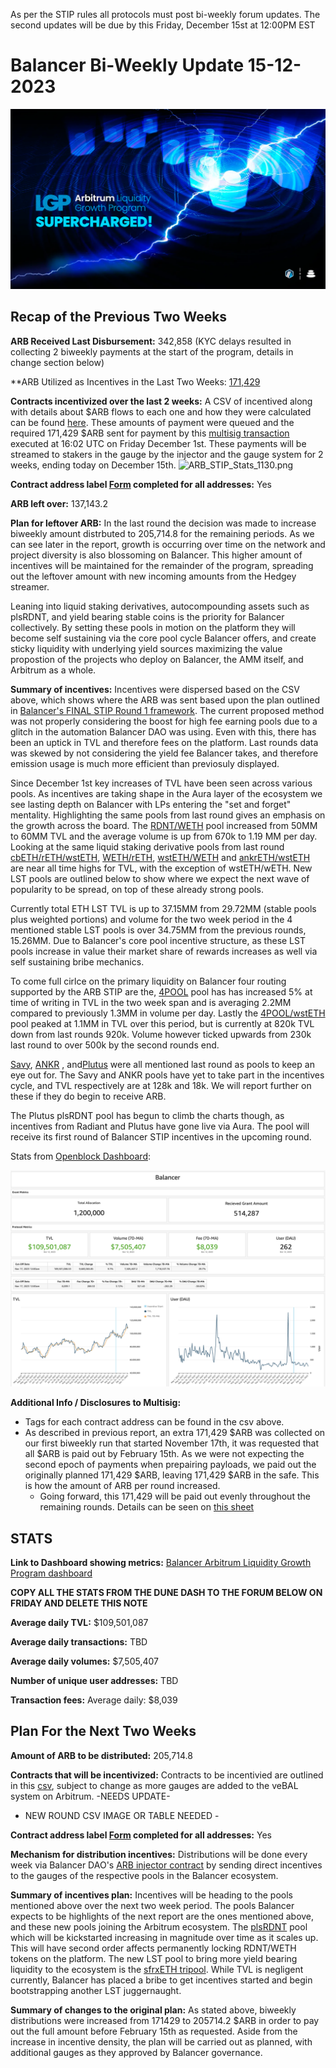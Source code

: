 As per the STIP rules all protocols must post bi-weekly forum updates. The second updates will be due by this Friday, December 15st at 12:00PM EST

# Balancer Bi-Weekly Update 15-12-2023
![img_1.png](img_1.png)
## Recap of the Previous Two Weeks


**ARB Received Last Disbursement:** 342,858 (KYC delays resulted in collecting 2 biweekly payments at the start of the program, details in change section below)

**ARB Utilized as Incentives in the Last Two Weeks: [171,429](https://arbiscan.io/tx/0x6dbc5c291e96e228feb63a71571fa5432c4b3d887b2714ba845171229fa3cf82)

**Contracts incentivized over the last 2 weeks:** A CSV of incentived along with details about $ARB flows to each one and how they were calculated can be found [here](https://github.com/BalancerMaxis/data_automation/blob/main/notebooks/arb_dao_grant_distribution/output/dao_grant_2023-11-16_2023-11-30.csv).
These amounts of payment were queued and the required 171,429 $ARB sent for payment by this [multisig transaction](https://app.onchainden.com/safes/arb1:0xb6BfF54589f269E248f99D5956f1fDD5b014D50e/transactions/0x441c87976c91cdc38ec9c54aa06a0688b1b5c92b30b70d6c6bb927b8b6479130) executed at 16:02 UTC on Friday December 1st.
These payments will be streamed to stakers in the gauge by the injector and the gauge system for 2 weeks, ending today on December 15th.
![ARB_STIP_Stats_1130.png](ARB_STIP_Stats_1130.png)

**Contract address label [Form](https://docs.google.com/forms/d/e/1FAIpQLSd2AYnjAaQjVOLtvemZpsWoN5sTJEJ8dLqdRDExTBQv_SUeug/viewform) completed for all addresses:** Yes

**ARB left over:** 137,143.2

**Plan for leftover ARB:** In the last round the decision was made to increase biweekly amount distrbuted to 205,714.8 for the remaining periods. As we can see later in the report, growth is occurring over time on the network and project diversity is also blossoming on Balancer. This higher amount of incentives will be maintained for the remainder of the program, spreading out the leftover amount with new incoming amounts from the Hedgey streamer. 

Leaning into liquid staking derivatives, autocompounding assets such as plsRDNT, and yield bearing stable coins is the priority for Balancer collectively. By setting these pools in motion on the platform they will become self sustaining via the core pool cycle Balancer offers, and create sticky liquidity with underlying yield sources maximizing the value propostion of the projects who deploy on Balancer, the AMM itself, and Arbitrum as a whole. 

**Summary of incentives:** Incentives were dispersed based on the CSV above, which shows where the ARB was sent based upon the plan outlined in [Balancer's FINAL STIP Round 1 framework](https://forum.arbitrum.foundation/t/balancer-final-stip-round-1/16689). The current proposed method was not properly considering the boost for high fee earning pools due to a glitch in the automation Balancer DAO was using. Even with this, there has been an uptick in TVL and therefore fees on the platform. Last rounds data was skewed by not considering the yield fee Balancer takes, and therefore emission usage is much more efficient than previosuly displayed. 

Since December 1st key increases of TVL have been seen across various pools. As incentives are taking shape in the Aura layer of the ecosystem we see lasting depth on Balancer with LPs entering the "set and forget" mentality. Highlighting the same pools from last round gives an emphasis on the growth across the board. The [RDNT/WETH](https://app.balancer.fi/#/arbitrum/pool/0x32df62dc3aed2cd6224193052ce665dc181658410002000000000000000003bd) pool increased from 50MM to 60MM TVL and the average volume is up from 670k to 1.19 MM per day. Looking at the same liquid staking derivative pools from last round [cbETH/rETH/wstETH](https://app.balancer.fi/#/arbitrum/pool/0x4a2f6ae7f3e5d715689530873ec35593dc28951b000000000000000000000481), [WETH/rETH](https://app.balancer.fi/#/arbitrum/pool/0xade4a71bb62bec25154cfc7e6ff49a513b491e81000000000000000000000497), [wstETH/WETH](https://app.balancer.fi/#/arbitrum/pool/0x9791d590788598535278552eecd4b211bfc790cb000000000000000000000498) and [ankrETH/wstETH](https://app.balancer.fi/#/arbitrum/pool/0x3fd4954a851ead144c2ff72b1f5a38ea5976bd54000000000000000000000480) are near all time highs for TVL, with the exception of wstETH/wETH. New LST pools are outlined below to show where we expect the next wave of popularity to be spread, on top of these already strong pools.

Currently total ETH LST TVL is up to 37.15MM from 29.72MM (stable pools plus weighted portions) and volume for the two week period in the 4 mentioned stable LST pools is over 34.75MM from the previous rounds, 15.26MM. Due to Balancer's core pool incentive structure, as these LST pools increase in value their market share of rewards increases as well via self sustaining bribe mechanics. 

To come full cirlce on the primary liquidity on Balancer four routing supported by the ARB STIP are the, [4POOL](https://app.balancer.fi/#/arbitrum/pool/0x423a1323c871abc9d89eb06855bf5347048fc4a5000000000000000000000496) pool has has increased 5% at time of writing in TVL in the two week span and is averaging 2.2MM compared to previously 1.3MM in volume per day. Lastly the [4POOL/wstETH](https://app.balancer.fi/#/arbitrum/pool/0xa1a8bf131571a2139feb79401aa4a2e9482df6270002000000000000000004b4) pool peaked at 1.1MM in TVL over this period, but is currently at 820k TVL down from last rounds 920k. Volume however ticked upwards from 230k last round to over 500k by the second rounds end.

[Savy](https://forum.balancer.fi/t/bip-482-enable-savvy-tricrypto-svusd-sveth-svbtc-pool-gauge-arbitrum-with-2-emission-cap/5321/4), [ANKR](https://forum.balancer.fi/t/bip-493-enable-ankr-ankreth-gauge-arbitrum/5363/3) , and[Plutus](https://forum.balancer.fi/t/bip-497-enable-plsrdntv2-8020rdntweth-gauge-with-a-2-weight-cap/5377/3) were all mentioned last round as pools to keep an eye out for. The Savy and ANKR pools have yet to take part in the incentives cycle, and TVL respectively are at 128k and 18k. We will report further on these if they do begin to receive ARB.

The Plutus plsRDNT pool has begun to climb the charts though, as incentives from Radiant and Plutus have gone live via Aura. The pool will receive its first round of Balancer STIP incentives in the upcoming round. 

Stats from [Openblock Dashboard](https://www.openblocklabs.com/app/arbitrum/grantees/Balancer):

![ARB_STIP_Stats_12_13.png](ARB_STIP_Stats_12_13.png)

**Additional Info / Disclosures to Multisig:** 


- Tags for each contract address can be found in the csv above.
- As described in previous report, an extra 171,429 $ARB was collected on our first biweekly run that started November 17th, it was requested that all $ARB is paid out by February 15th.  As we were not expecting the second epoch of payments when prepairing payloads, we paid out the originally planned 171,429 $ARB, leaving 171,429 $ARB in the safe. This is how the amount of ARB per round increased.
  - Going forward, this 171,429 will be paid out evenly throughout the remaining rounds.  Details can be seen on [this sheet](https://docs.google.com/spreadsheets/d/1k4i9ZNpxiRDC_bl4JtZMldV7J0LRQEVHZNqVpj8xG0g/edit#gid=0)

## STATS

**Link to Dashboard showing metrics:** [Balancer Arbitrum Liquidity Growth Program dashboard](https://dune.com/balancer/arbitrum-lgp?Start+date_d2264d=&End+date_daf146=)

**COPY ALL THE STATS FROM THE DUNE DASH TO THE FORUM BELOW ON FRIDAY AND DELETE THIS NOTE**


**Average daily TVL:** $109,501,087

**Average daily transactions:** TBD

**Average daily volumes:** $7,505,407

**Number of unique user addresses:** TBD

**Transaction fees:** Average daily: $8,039


## Plan For the Next Two Weeks

**Amount of ARB to be distributed:** 205,714.8

**Contracts that will be incentivized:** Contracts to be incentivied are outlined in this [csv](https://github.com/BalancerMaxis/data_automation/blob/main/notebooks/arb_dao_grant_distribution/output/dao_grant_2023-11-16_2023-11-30.csv), subject to change as more gauges are added to the veBAL system on Arbitrum. -NEEDS UPDATE-

- NEW ROUND CSV IMAGE OR TABLE NEEDED - 

**Contract address label [Form](https://docs.google.com/forms/d/e/1FAIpQLSd2AYnjAaQjVOLtvemZpsWoN5sTJEJ8dLqdRDExTBQv_SUeug/viewform) completed for all addresses:** Yes

**Mechanism for distribution incentives:** Distributions will be done every week via Balancer DAO's [ARB injector contract](https://arbiscan.io/address/0xF23d8342881eDECcED51EA694AC21C2B68440929#readContract) by sending direct incentives to the gauges of the respective pools in the Balancer ecosystem.

**Summary of incentives plan:** Incentives will be heading to the pools mentioned above over the next two week period. The pools Balancer expects to be highlights of the next report are the ones mentioned above, and these new pools joining the Arbitrum ecosystem. The [plsRDNT](https://app.balancer.fi/#/arbitrum/pool/0x451b0afd69ace11ec0ac339033d54d2543b088a80000000000000000000004d5) pool which will be kickstarted increasing in magnitude over time as it scales up. This will have second order affects permanently locking RDNT/WETH tokens on the platform. The new LST pool to bring more yield bearing liquidity to the ecosystem is the [sfrxETH tripool](https://app.balancer.fi/#/arbitrum/pool/0x0c8972437a38b389ec83d1e666b69b8a4fcf8bfd00000000000000000000049e). While TVL is negligent currently, Balancer has placed a bribe to get incentives started and begin bootstrapping another LST juggernaught.   

**Summary of changes to the original plan:** As stated above, biweekly distributions were increased from 171429 to 205714.2 $ARB in order to pay out the full amount before February 15th as requested. Aside from the increase in incentive density, the plan will be carried out as planned, with additional gauges as they approved by Balancer governance. 